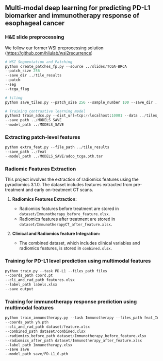 ## Multi-modal deep learning for predicting PD-L1 biomarker and immunotherapy response of esophageal cancer


### H&E slide preprocessing
We follow our former WSI preprocessing solution (https://github.com/hliulab/wsi2recurrence)

```python
# WSI Segmentation and Patching
python create_patches_fp.py --source ../slides/TCGA-BRCA
--patch_size 256
--save_dir ../tile_results
--patch
--seg
--tcga_flag

# tiling
python save_tiles.py --patch_size 256 --sample_number 100 --save_dir ../tiles_result

# Training contrastive learning model
python3 train_adco.py --dist_url=tcp://localhost:10001 --data ../tiles_result/tiles_20x
--save_path ../MODELS_SAVE
--model_path ../MODELS_SAVE
```

### Extracting patch-level features

```python
python extra_feat.py --file_path ../tile_results
--save_path ../feat
--model_path ../MODELS_SAVE/adco_tcga.pth.tar
```

### Radiomic Features Extraction

This project involves the extraction of radiomics features using the pyradiomics 3.1.0. The dataset includes features extracted from pre-treatment and early on-treatment CT scans.

1. **Radiomics Features Extraction:**
   - Radiomics features before treatment are stored in `dataset/Immunotherapy_before_feature.xlsx`.
   - Radiomics features after treatment are stored in `dataset/ImmunotherapyCT_after_feature.xlsx`.

2. **Clinical and Radiomics feature Integration:**
   - The combined dataset, which includes clinical variables and radiomics features, is stored in `combined.xlsx`.

### Training for PD-L1 level prediction using multimodal features

```python
python train.py --task PD-L1 --files_path files
--coords_path coord.pt
--cli_and_rad_path features.xlsx
--label_path labels.xlsx
--save output
```

### Training for immunotherapy response prediction using multimodal features

```python
python train_immunotherapy.py --task Immunotherapy --files_path feat_Immunotherapy
--coords_path yh.pth
--cli_and_rad_path dataset/feature.xlsx
--combined_path dataset/combined.xlsx
--radiomics_before_path dataset/Immunotherapy_before_feature.xlsx
--radiomics_after_path dataset/Immunotherapy_after_feature.xlsx
--label_path Immunotherapy.xlsx
--save save
--model_path save/PD-L1_0.pth
```
